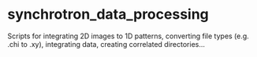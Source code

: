 # synchrotron_data_processing
Scripts for integrating 2D images to 1D patterns, converting file types (e.g. .chi to .xy), integrating data, creating correlated directories...
